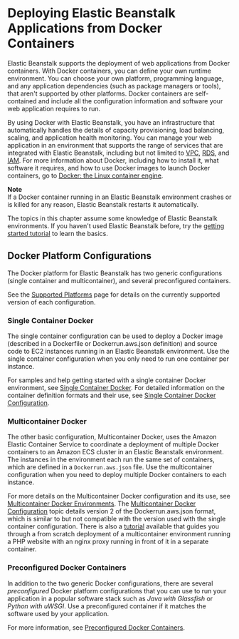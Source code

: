 # Deploying Elastic Beanstalk Applications from Docker Containers<a name="create_deploy_docker"></a>

Elastic Beanstalk supports the deployment of web applications from Docker containers\. With Docker containers, you can define your own runtime environment\. You can choose your own platform, programming language, and any application dependencies \(such as package managers or tools\), that aren't supported by other platforms\. Docker containers are self\-contained and include all the configuration information and software your web application requires to run\.

By using Docker with Elastic Beanstalk, you have an infrastructure that automatically handles the details of capacity provisioning, load balancing, scaling, and application health monitoring\. You can manage your web application in an environment that supports the range of services that are integrated with Elastic Beanstalk, including but not limited to [VPC](http://docs.aws.amazon.com/AmazonVPC/latest/UserGuide/VPC_Introduction.html), [RDS](http://docs.aws.amazon.com/AmazonRDS/latest/UserGuide/Welcome.html), and [IAM](http://docs.aws.amazon.com/IAM/latest/UserGuide/IAM_Introduction.html)\. For more information about Docker, including how to install it, what software it requires, and how to use Docker images to launch Docker containers, go to [Docker: the Linux container engine](http://www.docker.io)\.

**Note**  
If a Docker container running in an Elastic Beanstalk environment crashes or is killed for any reason, Elastic Beanstalk restarts it automatically\.

The topics in this chapter assume some knowledge of Elastic Beanstalk environments\. If you haven't used Elastic Beanstalk before, try the [getting started tutorial](GettingStarted.md) to learn the basics\.

## Docker Platform Configurations<a name="docker-platform"></a>

The Docker platform for Elastic Beanstalk has two generic configurations \(single container and multicontainer\), and several preconfigured containers\.

See the [Supported Platforms](concepts.platforms.md#concepts.platforms.docker) page for details on the currently supported version of each configuration\.

### Single Container Docker<a name="docker-platform-single"></a>

The single container configuration can be used to deploy a Docker image \(described in a Dockerfile or Dockerrun\.aws\.json definition\) and source code to EC2 instances running in an Elastic Beanstalk environment\. Use the single container configuration when you only need to run one container per instance\.

For samples and help getting started with a single container Docker environment, see [Single Container Docker](docker-singlecontainer-deploy.md)\. For detailed information on the container definition formats and their use, see [Single Container Docker Configuration](create_deploy_docker_image.md)\.

### Multicontainer Docker<a name="docker-platform-multi"></a>

The other basic configuration, Multicontainer Docker, uses the Amazon Elastic Container Service to coordinate a deployment of multiple Docker containers to an Amazon ECS cluster in an Elastic Beanstalk environment\. The instances in the environment each run the same set of containers, which are defined in a `Dockerrun.aws.json` file\. Use the multicontainer configuration when you need to deploy multiple Docker containers to each instance\.

For more details on the Multicontainer Docker configuration and its use, see [Multicontainer Docker Environments](create_deploy_docker_ecs.md)\. The [Multicontainer Docker Configuration](create_deploy_docker_v2config.md) topic details version 2 of the Dockerrun\.aws\.json format, which is similar to but not compatible with the version used with the single container configuration\. There is also a [tutorial](create_deploy_docker_ecstutorial.md) available that guides you through a from scratch deployment of a multicontainer environment running a PHP website with an nginx proxy running in front of it in a separate container\.

### Preconfigured Docker Containers<a name="docker-platform-preconfigured"></a>

In addition to the two generic Docker configurations, there are several *preconfigured* Docker platform configurations that you can use to run your application in a popular software stack such as *Java with Glassfish* or *Python with uWSGI*\. Use a preconfigured container if it matches the software used by your application\.

For more information, see [Preconfigured Docker Containers](create_deploy_dockerpreconfig.md)\.